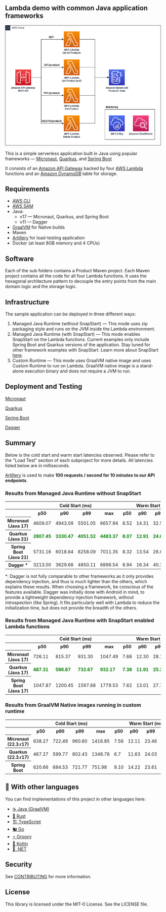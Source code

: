 ## Lambda demo with common Java application frameworks

![Architecture Diagram](imgs/diagram.jpg)

This is a simple serverless application built in Java using popular frameworks — [Micronaut](https://micronaut.io/),
[Quarkus](https://quarkus.io/), and [Spring Boot](https://spring.io/projects/spring-boot)

It consists of an [Amazon API Gateway](https://aws.amazon.com/api-gateway/) backed by four [AWS Lambda](https://aws.amazon.com/lambda/)
functions and an [Amazon DynamoDB](https://aws.amazon.com/dynamodb/) table for storage.

## Requirements

- [AWS CLI](https://aws.amazon.com/cli/)
- [AWS SAM](https://aws.amazon.com/serverless/sam/)
- Java:
  - v17 — Micronaut, Quarkus, and Spring Boot
  - v11 — Dagger
- [GraalVM](https://www.graalvm.org/) for Native builds
- Maven
- [Artillery](https://www.artillery.io/) for load-testing application
- Docker (at least 8GB memory and 4 CPUs)

## Software
Each of the sub folders contains a Product Maven project.
Each Maven project contains all the code for all four Lambda functions.
It uses the hexagonal architecture pattern to decouple the entry points from the main domain logic
and the storage logic.

## Infrastructure

The sample application can be deployed in three different ways:
1. Managed Java Runtime (without SnapStart) — This mode uses zip packaging style and runs on the JVM inside the Lambda environment.
2. Managed Java Runtime (with SnapStart) — This mode enables SnapStart on the Lambda functions.
   Current examples only include Spring Boot and Quarkus versions of the application.
Stay tuned for other framework examples with SnapStart.
   Learn more about SnapStart [here](https://docs.aws.amazon.com/lambda/latest/dg/snapstart.html).
3. Custom Runtime — This mode uses GraalVM native image and uses Custom Runtime to run on Lambda. 
   GraalVM native image is a stand-alone execution binary and does not require a JVM to run.

## Deployment and Testing

[Micronaut](micronaut)

[Quarkus](quarkus)

[Spring Boot](springboot)

[Dagger](dagger)

## Summary
Below is the cold start and warm start latencies observed.
Please refer to the "Load Test" section of each subproject for more details.
All latencies listed below are in milliseconds.

[Artillery](https://www.artillery.io/) is used to make **100 requests / second for 10 minutes to our API endpoints**.

### Results from Managed Java Runtime without SnapStart

<table class="table-bordered">
        <tr>
            <th colspan="1" style="text-align:center;"></th>
            <th colspan="4" style="text-align:center;">Cold Start (ms)</th>
            <th colspan="4" style="text-align:center;">Warm Start (ms)</th>           
        </tr>
        <tr>
            <th></th>
            <th scope="col">p50</th>
            <th scope="col">p90</th>
            <th scope="col">p99</th>
            <th scope="col">max</th>
            <th scope="col">p50</th>
            <th scope="col">p90</th>
            <th scope="col">p99</th>
            <th scope="col">max</th>
        </tr>        
        <tr>
            <th>Micronaut (Java 17)</th>
            <td>4609.07</td>
            <td>4943.09</td>
            <td>5501.05</td>
            <td>6657.94</td>
            <td>8.52</td>
            <td>14.31</td>
            <td>32.52</td>
            <td>314.99</td>
        </tr>
        <tr>
            <th>Quarkus (Java 21)</th>
            <td><b style="color: green">2807.45</b></td>
            <td><b style="color: green">3330.47</b></td>
            <td><b style="color: green">4051.52</b></td>
            <td><b style="color: green">4483.37</b></td>
            <td><b style="color: green">8.07</b></td>
            <td><b style="color: green">12.91</b></td>
            <td><b style="color: green">24.61</b></td>
            <td><b style="color: green">156.30</b></td>
        </tr>
        <tr>
            <th>Spring Boot (Java 21)</th>
            <td>5731.16</td>
            <td>6018.84</td>
            <td>6258.09</td>
            <td>7011.35</td>
            <td>8.32</td>
            <td>13.54</td>
            <td>26.65</td>
            <td>174.24</td>
        </tr>
        <tr>
            <th>Dagger *</th>
            <td>3213.00</td>
            <td>3629.68</td>
            <td>4850.11</td>
            <td>6896.54</td>
            <td>8.94</td>
            <td>16.34</td>
            <td>40.38</td>
            <td>292.20</td>
        </tr>
</table>
*: Dagger is not fully comparable to other frameworks as it only provides dependency injection, and thus is much lighter than the others, which explains these results.
When choosing a framework, be conscious of the features available. Dagger was initially done with Android in mind, to provide a lightweight dependency injection framework, without introspection (like Spring). 
It fits particularly well with Lambda to reduce the initialization time, but does not provide the breadth of the others.

### Results from Managed Java Runtime with SnapStart enabled Lambda functions

<table class="table-bordered">
        <tr>
            <th colspan="1" style="text-align:center;"></th>
            <th colspan="4" style="text-align:center;">Cold Start (ms)</th>
            <th colspan="4" style="text-align:center;">Warm Start (ms)</th>           
        </tr>
        <tr>
            <th></th>
            <th scope="col">p50</th>
            <th scope="col">p90</th>
            <th scope="col">p99</th>
            <th scope="col">max</th>
            <th scope="col">p50</th>
            <th scope="col">p90</th>
            <th scope="col">p99</th>
            <th scope="col">max</th>
        </tr>
        <tr>
            <th>Micronaut (Java 17)</th>
            <td>726.11</td>
            <td>815.37</td>
            <td>931.30</td>
            <td>1047.49</td>
            <td>7.68</td>
            <td>12.30</td>
            <td>28.18</td>
            <td>244.82</td>
        </tr>
        <tr>
            <th>Quarkus (Java 17)</th>
            <td><b style="color: green">487.31</b></td>
            <td><b style="color: green">586.87</b></td>
            <td><b style="color: green">732.67</b></td>
            <td><b style="color: green">932.17</b></td>
            <td><b style="color: green">7.38</b></td>
            <td><b style="color: green">11.91</b></td>
            <td><b style="color: green">25.20</b></td>
            <td><b style="color: green">147.26</b></td>
        </tr>
        <tr>
            <th>Spring Boot (Java 17)</th>
            <td>1047.87</td>
            <td>1200.45</td>
            <td>1597.68</td>
            <td>1779.53</td>
            <td>7.62</td>
            <td>13.01</td>
            <td>27.73</td>
            <td>262.25</td>
        </tr>
</table>


### Results from GraalVM Native images running in custom runtime

<table class="table-bordered">
        <tr>
            <th colspan="1" style="text-align:center;"></th>
            <th colspan="4" style="text-align:center;">Cold Start (ms)</th>
            <th colspan="4" style="text-align:center;">Warm Start (ms)</th>           
        </tr>
        <tr>
            <th></th>
            <th scope="col">p50</th>
            <th scope="col">p90</th>
            <th scope="col">p99</th>
            <th scope="col">max</th>
            <th scope="col">p50</th>
            <th scope="col">p90</th>
            <th scope="col">p99</th>
            <th scope="col">max</th>
        </tr>        
        <tr>
            <th>Micronaut (22.3.r17)</th>
            <td>638.27</td>
            <td>722.49</td>
            <td>960.60</td>
            <td>1416.85</td>
            <td>7.56</td>
            <td>12.11</td>
            <td>23.46</td>
            <td>1029.55</td>
        </tr>
        <tr>
            <th>Quarkus (22.3.r17)</th>
            <td>467.27</td>
            <td>599.77</td>
            <td>802.43</td>
            <td>1348.78</td>
            <td>6.7</td>
            <td>11.63</td>
            <td>24.03</td>
            <td>168.47</td>
        </tr>
        <tr>
            <th>Spring Boot</th>
            <td>620.66</td>
            <td>684.53</td>
            <td>721.77</td>
            <td>751.98</td>
            <td>9.10</td>
            <td>14.22</td>
            <td>23.61</td>
            <td>259.16</td>
        </tr>
</table>

## 👀 With other languages

You can find implementations of this project in other languages here:

* [☕ Java (GraalVM)](https://github.com/aws-samples/serverless-graalvm-demo)
* [🦀 Rust](https://github.com/aws-samples/serverless-rust-demo)
* [🏗️ TypeScript](https://github.com/aws-samples/serverless-typescript-demo)
* [🐿️ Go](https://github.com/aws-samples/serverless-go-demo)
* [⭐ Groovy](https://github.com/aws-samples/serverless-groovy-demo)
* [🤖 Kotlin](https://github.com/aws-samples/serverless-kotlin-demo)
* [🥅 .NET](https://github.com/aws-samples/serverless-dotnet-demo)

## Security

See [CONTRIBUTING](CONTRIBUTING.md#security-issue-notifications) for more information.

## License

This library is licensed under the MIT-0 License. See the LICENSE file.
